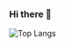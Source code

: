 ### Hi there 👋

![Top Langs](https://github-readme-stats.vercel.app/api/top-langs/?username=anuraghazra&langs_count=8)
